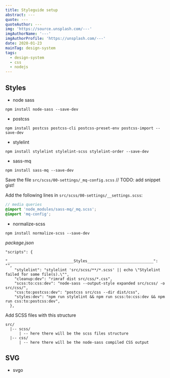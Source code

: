 ```yaml
---
title: Styleguide setup
abstract: ---
quote: ---
quoteAuthor: ---
img: 'https://source.unsplash.com/---'
imgAuthorName: '---'
imgAuthorProfile: 'https://unsplash.com/---'
date: 2020-01-23
mainTag: design-system
tags:
  - design-system
  - css
  - nodejs
---
```


## Styles

- node sass
```shell
npm install node-sass --save-dev
```

- postcss
```shell
npm install postcss postcss-cli postcss-preset-env postcss-import --save-dev
```

<script src="https://gist.github.com/giuliachiola/146d8866adf5d67dbda53d6e8615840e.js"></script>

- stylelint
```shell
npm install stylelint stylelint-scss stylelint-order --save-dev
```

<script src="https://gist.github.com/giuliachiola/c93494069521ea5f20f5b76936efd710.js"></script>

- sass-mq
```shell
npm install sass-mq --save-dev
```

Save the file `src/scss/00-settings/_mq-config.scss` // TODO: add snippet gist!

Add the following lines in `src/scss/00-settings/__settings.scss`:

```scss
// media queries
@import 'node_modules/sass-mq/_mq.scss';
@import 'mq-config';
```

- normalize-scss
```shell
npm install normalize-scss --save-dev
```

_package.json_

```
"scripts": {
    "_____________________________Styles_____________________________": "",
    "stylelint": "stylelint 'src/scss/**/*.scss' || echo \"Stylelint failed for some file(s).\"",
    "cleanup:dev": "rimraf dist src/css/*.css",
    "scss:to:css:dev": "node-sass --output-style expanded src/scss/ -o src/css/",
    "css:to:postcss:dev": "postcss src/css --dir dist/css",
    "styles:dev": "npm run stylelint && npm run scss:to:css:dev && npm run css:to:postcss:dev",
  },
```

Add SCSS files with this structure

```
src/
  |-- scss/
      | -- here there will be the scss files structure
  |-- css/
      | -- here there will be the node-sass compiled CSS output
```

## SVG

- svgo
